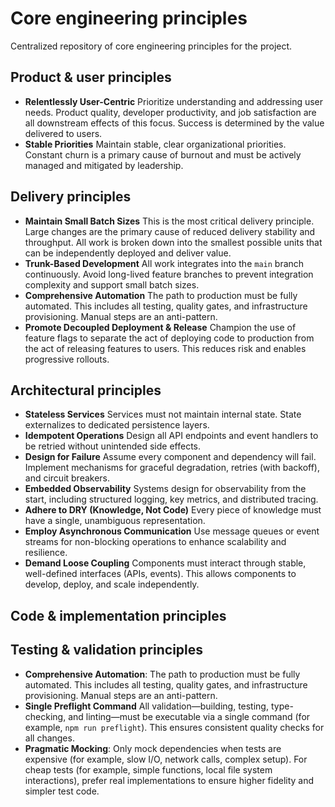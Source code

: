 # Core engineering principles

Centralized repository of core engineering principles for the project.

## Product & user principles

- **Relentlessly User-Centric**
  Prioritize understanding and addressing user needs. Product quality, developer productivity, and job satisfaction are all downstream effects of this focus. Success is determined by the value delivered to users.
- **Stable Priorities**
  Maintain stable, clear organizational priorities. Constant churn is a primary cause of burnout and must be actively managed and mitigated by leadership.

## Delivery principles

- **Maintain Small Batch Sizes**
  This is the most critical delivery principle. Large changes are the primary cause of reduced delivery stability and throughput. All work is broken down into the smallest possible units that can be independently deployed and deliver value.
- **Trunk-Based Development**
  All work integrates into the `main` branch continuously. Avoid long-lived feature branches to prevent integration complexity and support small batch sizes.
- **Comprehensive Automation**
  The path to production must be fully automated. This includes all testing, quality gates, and infrastructure provisioning. Manual steps are an anti-pattern.
- **Promote Decoupled Deployment & Release**
  Champion the use of feature flags to separate the act of deploying code to production from the act of releasing features to users. This reduces risk and enables progressive rollouts.

## Architectural principles

- **Stateless Services**
  Services must not maintain internal state. State externalizes to dedicated persistence layers.
- **Idempotent Operations**
  Design all API endpoints and event handlers to be retried without unintended side effects.
- **Design for Failure**
  Assume every component and dependency will fail. Implement mechanisms for graceful degradation, retries (with backoff), and circuit breakers.
- **Embedded Observability**
  Systems design for observability from the start, including structured logging, key metrics, and distributed tracing.
- **Adhere to DRY (Knowledge, Not Code)**
  Every piece of knowledge must have a single, unambiguous representation.
- **Employ Asynchronous Communication**
  Use message queues or event streams for non-blocking operations to enhance scalability and resilience.
- **Demand Loose Coupling**
  Components must interact through stable, well-defined interfaces (APIs, events). This allows components to develop, deploy, and scale independently.

## Code & implementation principles

## Testing & validation principles

- **Comprehensive Automation**: The path to production must be fully automated. This includes all testing, quality gates, and infrastructure provisioning. Manual steps are an anti-pattern.
- **Single Preflight Command**
  All validation—building, testing, type-checking, and linting—must be executable via a single command (for example, `npm run preflight`). This ensures consistent quality checks for all changes.
- **Pragmatic Mocking**: Only mock dependencies when tests are expensive (for example, slow I/O, network calls, complex setup). For cheap tests (for example, simple functions, local file system interactions), prefer real implementations to ensure higher fidelity and simpler test code.
